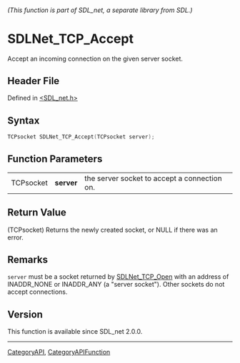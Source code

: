 ###### (This function is part of SDL_net, a separate library from SDL.)
# SDLNet_TCP_Accept

Accept an incoming connection on the given server socket.

## Header File

Defined in [<SDL_net.h>](https://github.com/libsdl-org/SDL_net/blob/SDL2/include/SDL_net.h)

## Syntax

```c
TCPsocket SDLNet_TCP_Accept(TCPsocket server);
```

## Function Parameters

|           |            |                                              |
| --------- | ---------- | -------------------------------------------- |
| TCPsocket | **server** | the server socket to accept a connection on. |

## Return Value

(TCPsocket) Returns the newly created socket, or NULL if there was an
error.

## Remarks

`server` must be a socket returned by [SDLNet_TCP_Open](SDLNet_TCP_Open)
with an address of INADDR_NONE or INADDR_ANY (a "server socket"). Other
sockets do not accept connections.

## Version

This function is available since SDL_net 2.0.0.

----
[CategoryAPI](CategoryAPI), [CategoryAPIFunction](CategoryAPIFunction)

